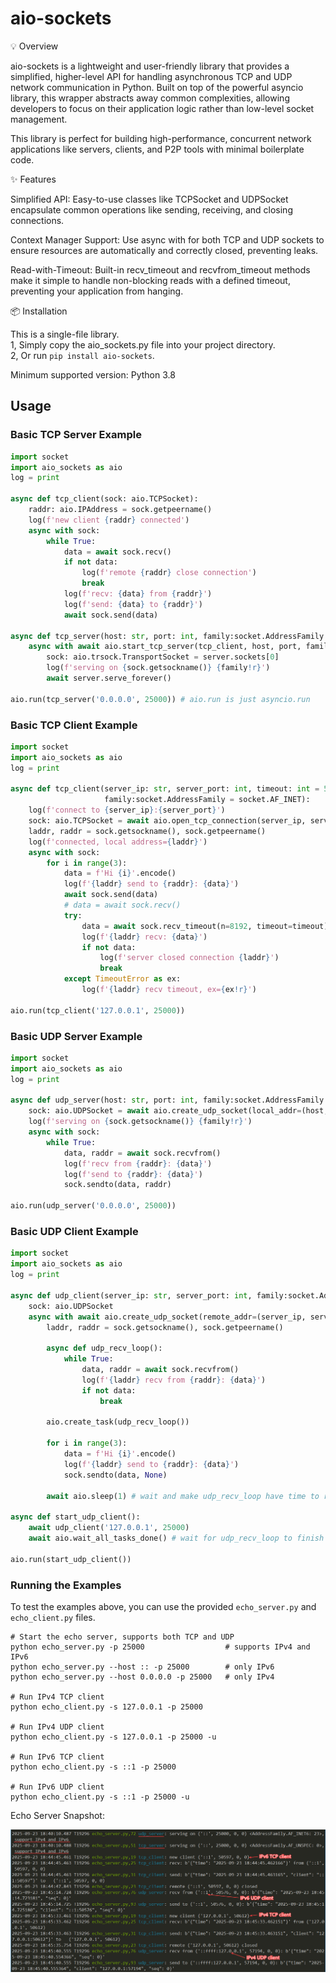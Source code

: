 # aio-sockets

💡 Overview

aio-sockets is a lightweight and user-friendly library that provides a simplified, higher-level API for handling asynchronous TCP and UDP network communication in Python. Built on top of the powerful asyncio library, this wrapper abstracts away common complexities, allowing developers to focus on their application logic rather than low-level socket management.

This library is perfect for building high-performance, concurrent network applications like servers, clients, and P2P tools with minimal boilerplate code.

✨ Features

Simplified API: Easy-to-use classes like TCPSocket and UDPSocket encapsulate common operations like sending, receiving, and closing connections.

Context Manager Support: Use async with for both TCP and UDP sockets to ensure resources are automatically and correctly closed, preventing leaks.

Read-with-Timeout: Built-in recv_timeout and recvfrom_timeout methods make it simple to handle non-blocking reads with a defined timeout, preventing your application from hanging.

📦 Installation

This is a single-file library.<br>
1, Simply copy the aio_sockets.py file into your project directory.<br>
2, Or run `pip install aio-sockets`.

Minimum supported version: Python 3.8

## Usage

### Basic TCP Server Example

```python
import socket
import aio_sockets as aio
log = print

async def tcp_client(sock: aio.TCPSocket):
    raddr: aio.IPAddress = sock.getpeername()
    log(f'new client {raddr} connected')
    async with sock:
        while True:
            data = await sock.recv()
            if not data:
                log(f'remote {raddr} close connection')
                break
            log(f'recv: {data} from {raddr}')
            log(f'send: {data} to {raddr}')
            await sock.send(data)

async def tcp_server(host: str, port: int, family:socket.AddressFamily = socket.AF_INET):
    async with await aio.start_tcp_server(tcp_client, host, port, family=family) as server:
        sock: aio.trsock.TransportSocket = server.sockets[0]
        log(f'serving on {sock.getsockname()} {family!r}')
        await server.serve_forever()

aio.run(tcp_server('0.0.0.0', 25000)) # aio.run is just asyncio.run
```

### Basic TCP Client Example

```python
import socket
import aio_sockets as aio
log = print

async def tcp_client(server_ip: str, server_port: int, timeout: int = 5,
                     family:socket.AddressFamily = socket.AF_INET):
    log(f'connect to {server_ip}:{server_port}')
    sock: aio.TCPSocket = await aio.open_tcp_connection(server_ip, server_port, family=family)
    laddr, raddr = sock.getsockname(), sock.getpeername()
    log(f'connected, local address={laddr}')
    async with sock:
        for i in range(3):
            data = f'Hi {i}'.encode()
            log(f'{laddr} send to {raddr}: {data}')
            await sock.send(data)
            # data = await sock.recv()
            try:
                data = await sock.recv_timeout(n=8192, timeout=timeout)
                log(f'{laddr} recv: {data}')
                if not data:
                    log(f'server closed connection {laddr}')
                    break
            except TimeoutError as ex:
                log(f'{laddr} recv timeout, ex={ex!r}')

aio.run(tcp_client('127.0.0.1', 25000))
```

### Basic UDP Server Example

```python
import socket
import aio_sockets as aio
log = print

async def udp_server(host: str, port: int, family:socket.AddressFamily = socket.AF_INET):
    sock: aio.UDPSocket = await aio.create_udp_socket(local_addr=(host, port), family=family)
    log(f'serving on {sock.getsockname()} {family!r}')
    async with sock:
        while True:
            data, raddr = await sock.recvfrom()
            log(f'recv from {raddr}: {data}')
            log(f'send to {raddr}: {data}')
            sock.sendto(data, raddr)

aio.run(udp_server('0.0.0.0', 25000))
```

### Basic UDP Client Example

```python
import socket
import aio_sockets as aio
log = print

async def udp_client(server_ip: str, server_port: int, family:socket.AddressFamily = socket.AF_INET):
    sock: aio.UDPSocket
    async with await aio.create_udp_socket(remote_addr=(server_ip, server_port), family=family) as sock:
        laddr, raddr = sock.getsockname(), sock.getpeername()

        async def udp_recv_loop():
            while True:
                data, raddr = await sock.recvfrom()
                log(f'{laddr} recv from {raddr}: {data}')
                if not data:
                    break

        aio.create_task(udp_recv_loop())

        for i in range(3):
            data = f'Hi {i}'.encode()
            log(f'{laddr} send to {raddr}: {data}')
            sock.sendto(data, None)

        await aio.sleep(1) # wait and make udp_recv_loop have time to receive

async def start_udp_client():
    await udp_client('127.0.0.1', 25000)
    await aio.wait_all_tasks_done() # wait for udp_recv_loop to finish

aio.run(start_udp_client())
```

### Running the Examples

To test the examples above, you can use the provided `echo_server.py` and `echo_client.py` files.

```shell
# Start the echo server, supports both TCP and UDP
python echo_server.py -p 25000                  # supports IPv4 and IPv6
python echo_server.py --host :: -p 25000        # only IPv6
python echo_server.py --host 0.0.0.0 -p 25000   # only IPv4

# Run IPv4 TCP client
python echo_client.py -s 127.0.0.1 -p 25000

# Run IPv4 UDP client
python echo_client.py -s 127.0.0.1 -p 25000 -u

# Run IPv6 TCP client
python echo_client.py -s ::1 -p 25000

# Run IPv6 UDP client
python echo_client.py -s ::1 -p 25000 -u
```

Echo Server Snapshot:

![echo server](images/echo_server.png)